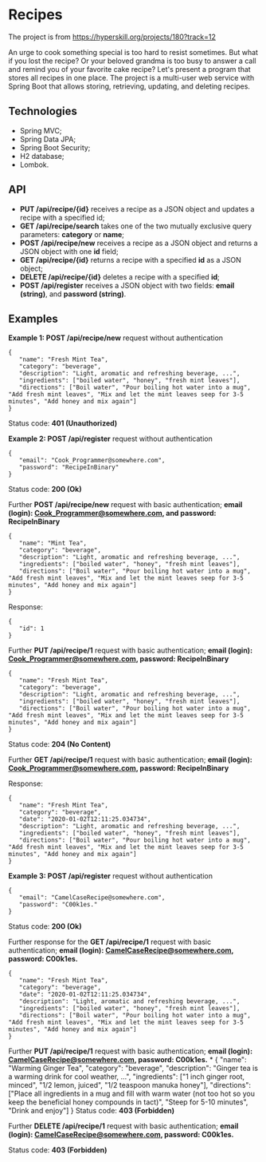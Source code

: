 # Recipes

The project is from https://hyperskill.org/projects/180?track=12

An urge to cook something special is too hard to resist sometimes. But what if you lost the recipe? 
Or your beloved grandma is too busy to answer a call and remind you of your favorite cake recipe? 
Let's present a program that stores all recipes in one place. 
The project is a multi-user web service with Spring Boot that allows storing, retrieving, updating, and deleting recipes.

## Technologies
- Spring MVC;
- Spring Data JPA;
- Spring Boot Security; 
- H2 database;
- Lombok.

## API
- **PUT /api/recipe/{id}** receives a recipe as a JSON object and updates a recipe with a specified id;
- **GET /api/recipe/search** takes one of the two mutually exclusive query parameters: **category** or **name**;
- **POST /api/recipe/new** receives a recipe as a JSON object and returns a JSON object with one **id** field;
- **GET /api/recipe/{id}** returns a recipe with a specified **id** as a JSON object;
- **DELETE /api/recipe/{id}** deletes a recipe with a specified **id**;
- **POST /api/register** receives a JSON object with two fields: **email (string)**, and **password (string)**.

## Examples
**Example 1: POST /api/recipe/new** request without authentication

    {
       "name": "Fresh Mint Tea",
       "category": "beverage",
       "description": "Light, aromatic and refreshing beverage, ...",
       "ingredients": ["boiled water", "honey", "fresh mint leaves"],
       "directions": ["Boil water", "Pour boiling hot water into a mug", "Add fresh mint leaves", "Mix and let the mint leaves seep for 3-5 minutes", "Add honey and mix again"]
    }
  
Status code: **401 (Unauthorized)**

**Example 2: POST /api/register** request without authentication

    {
       "email": "Cook_Programmer@somewhere.com",
       "password": "RecipeInBinary"
    }
Status code: **200 (Ok)**

Further **POST /api/recipe/new** request with basic authentication; **email (login): Cook_Programmer@somewhere.com, and password: RecipeInBinary**

    {
       "name": "Mint Tea",
       "category": "beverage",
       "description": "Light, aromatic and refreshing beverage, ...",
       "ingredients": ["boiled water", "honey", "fresh mint leaves"],
       "directions": ["Boil water", "Pour boiling hot water into a mug", "Add fresh mint leaves", "Mix and let the mint leaves seep for 3-5 minutes", "Add honey and mix again"]
    }
Response:

    {
       "id": 1
    }
Further **PUT /api/recipe/1** request with basic authentication; **email (login): Cook_Programmer@somewhere.com, password: RecipeInBinary**

    {
       "name": "Fresh Mint Tea",
       "category": "beverage",
       "description": "Light, aromatic and refreshing beverage, ...",
       "ingredients": ["boiled water", "honey", "fresh mint leaves"],
       "directions": ["Boil water", "Pour boiling hot water into a mug", "Add fresh mint leaves", "Mix and let the mint leaves seep for 3-5 minutes", "Add honey and mix again"]
    }
Status code: **204 (No Content)**

Further **GET /api/recipe/1** request with basic authentication; **email (login): Cook_Programmer@somewhere.com, password: RecipeInBinary**

Response:

    {
       "name": "Fresh Mint Tea",
       "category": "beverage",
       "date": "2020-01-02T12:11:25.034734",
       "description": "Light, aromatic and refreshing beverage, ...",
       "ingredients": ["boiled water", "honey", "fresh mint leaves"],
       "directions": ["Boil water", "Pour boiling hot water into a mug", "Add fresh mint leaves", "Mix and let the mint leaves seep for 3-5 minutes", "Add honey and mix again"]
    }
**Example 3: POST /api/register** request without authentication

    {
       "email": "CamelCaseRecipe@somewhere.com",
       "password": "C00k1es."
    }
Status code: **200 (Ok)**

Further response for the **GET /api/recipe/1** request with basic authentication; **email (login): CamelCaseRecipe@somewhere.com, password: C00k1es.**

    {
       "name": "Fresh Mint Tea",
       "category": "beverage",
       "date": "2020-01-02T12:11:25.034734",
       "description": "Light, aromatic and refreshing beverage, ...",
       "ingredients": ["boiled water", "honey", "fresh mint leaves"],
       "directions": ["Boil water", "Pour boiling hot water into a mug", "Add fresh mint leaves", "Mix and let the mint leaves seep for 3-5 minutes", "Add honey and mix again"]
    }
Further **PUT /api/recipe/1** request with basic authentication; **email (login): CamelCaseRecipe@somewhere.com, password: C00k1es.**
*
    {
       "name": "Warming Ginger Tea",
       "category": "beverage",
       "description": "Ginger tea is a warming drink for cool weather, ...",
       "ingredients": ["1 inch ginger root, minced", "1/2 lemon, juiced", "1/2 teaspoon manuka honey"],
       "directions": ["Place all ingredients in a mug and fill with warm water (not too hot so you keep the beneficial honey compounds in tact)", "Steep for 5-10 minutes", "Drink and enjoy"]
    }
Status code: **403 (Forbidden)**

Further **DELETE /api/recipe/1** request with basic authentication; **email (login): CamelCaseRecipe@somewhere.com, password: C00k1es.**

Status code: **403 (Forbidden)**
